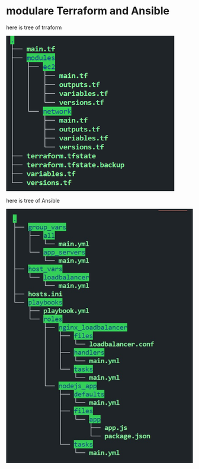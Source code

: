 # modulare Terraform and Ansible
here is tree of trraform


![Alt Text](tree-terraform.png)

here is tree of Ansible

![Alt Text](ansible-tree.jpg)
